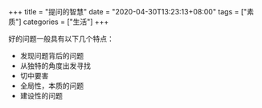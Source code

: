 +++
title = "提问的智慧"
date = "2020-04-30T13:23:13+08:00"
tags = ["素质"]
categories = ["生活"]
+++

好的问题一般具有以下几个特点：

* 发现问题背后的问题
* 从独特的角度出发寻找
* 切中要害
* 全局性，本质的问题
* 建设性的问题